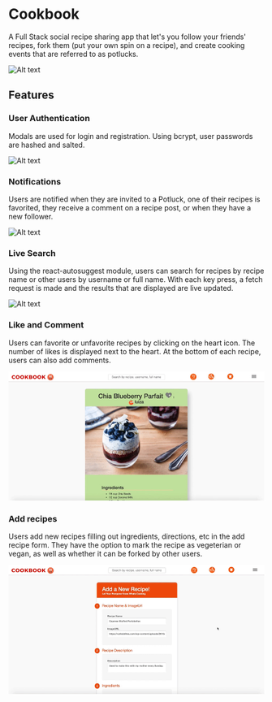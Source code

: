 # Cookbook

A Full Stack social recipe sharing app that let's you follow your friends' recipes, fork them (put your own spin on a recipe), and create cooking events that are referred to as potlucks. 

![Alt text](./assets/cookbook.gif?raw=true "Landing Page")

## Features

### User Authentication 

Modals are used for login and registration. Using bcrypt, user passwords are hashed and salted. 

![Alt text](./assets/cookbooklogin.gif?raw=true "Login")

### Notifications 

Users are notified when they are invited to a Potluck, one of their recipes is favorited, they receive a comment on a recipe post, or when they have a new follower. 

![Alt text](./assets/cookbook-notification.gif?raw=true "Notifications")


### Live Search 

Using the react-autosuggest module, users can search for recipes by recipe name or other users by username or full name. With each key press, a fetch request is made and the results that are displayed are live updated.  

![Alt text](./assets/cookbook-search.gif?raw=true "Live Search")

### Like and Comment 

Users can favorite or unfavorite recipes by clicking on the heart icon. The number of likes is displayed next to the heart. At the bottom of each recipe, users can also add comments. 

![Alt text](./assets/cookbook-likefinal.gif?raw=true "Like/Comment")

### Add recipes

Users add new recipes filling out ingredients, directions, etc in the add recipe form. They have the option to mark the recipe as vegeterian or vegan, as well as whether it can be forked by other users. 

![Alt text](./assets/cookbook-addrecipe.gif?raw=true "Like/Comment")